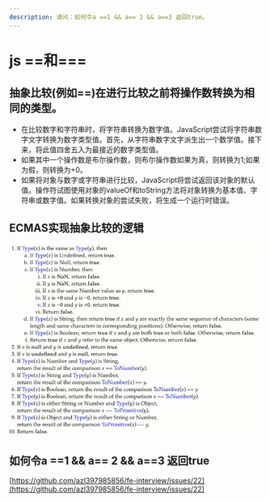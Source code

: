 ```yaml
---
description: 请问：如何令a ==1 && a== 2 && a==3 返回true。
---
```


# js ==和===

## 抽象比较\(例如==\)在进行比较之前将操作数转换为相同的类型。

* 在比较数字和字符串时，将字符串转换为数字值。JavaScript尝试将字符串数字文字转换为数字类型值。首先，从字符串数字文字派生出一个数学值。接下来，将此值四舍五入为最接近的数字类型值。 
* 如果其中一个操作数是布尔操作数，则布尔操作数如果为真，则转换为1;如果为假，则转换为+0。
*  如果将对象与数字或字符串进行比较，JavaScript将尝试返回该对象的默认值。操作符试图使用对象的valueOf和toString方法将对象转换为基本值、字符串或数字值。如果转换对象的尝试失败，将生成一个运行时错误。 

## ECMAS实现抽象比较的逻辑

![](../.gitbook/assets/ping-mu-kuai-zhao-20200304-xia-wu-2.27.31.png)

## 如何令a ==1 && a== 2 && a==3 返回true

[https://github.com/azl397985856/fe-interview/issues/22](https://github.com/azl397985856/fe-interview/issues/22)

